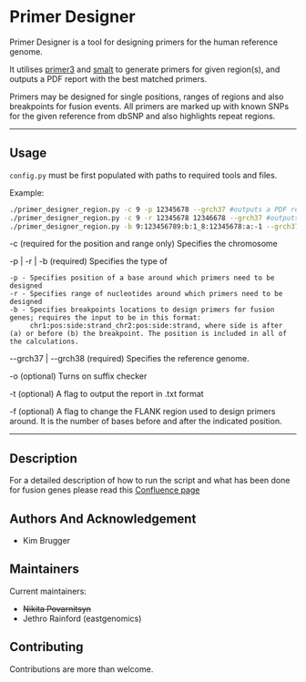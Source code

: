 # Primer Designer 

Primer Designer is a tool for designing primers for the human reference genome.

It utilises [primer3][primer3-url] and [smalt][smalt-url] to generate primers for given region(s), and outputs a PDF report with the best matched primers.

Primers may be designed for single positions, ranges of regions and also breakpoints for fusion events. All primers are marked up with known SNPs for the given reference from dbSNP and also highlights repeat regions.

***

## Usage 

`config.py` must be first populated with paths to required tools and files.

Example:

```bash
./primer_designer_region.py -c 9 -p 12345678 --grch37 #outputs a PDF report around chr 9 pos 12345678 
./primer_designer_region.py -c 9 -r 12345678 12346678 --grch37 #outputs a PDF report for a range
./primer_designer_region.py -b 9:123456789:b:1_8:12345678:a:-1 --grch37 -t #outputs a PDF and TXT reports for a fusion   
```
-c 
  (required for the position and range only) Specifies the chromosome  

-p | -r | -b
  (required) Specifies the type of 

    -p - Specifies position of a base around which primers need to be designed  
    -r - Specifies range of nucleotides around which primers need to be designed
    -b - Specifies breakpoints locations to design primers for fusion genes; requires the input to be in this format:
         chr1:pos:side:strand_chr2:pos:side:strand, where side is after (a) or before (b) the breakpoint. The position is included in all of the calculations. 

--grch37 | --grch38
  (required) Specifies the reference genome. 

-o 
  (optional) Turns on suffix checker

-t 
  (optional) A flag to output the report in .txt format 

-f 
  (optional) A flag to change the FLANK region used to design primers around. It is the number of bases before and after the indicated position. 

*** 


## Description 
For a detailed description of how to run the script and what has been done for fusion genes please read this [Confluence page][fusion-page-url]

## Authors And Acknowledgement 

* Kim Brugger 

## Maintainers 

Current maintainers: 

* ~~Nikita Povarnitsyn~~ 
* Jethro Rainford (eastgenomics)

## Contributing
Contributions are more than welcome.

[primer3-url]: https://www.bioinformatics.nl/cgi-bin/primer3plus/primer3plusHelp.cgi
[smalt-url]: https://www.sanger.ac.uk/tool/smalt-0/
[fusion-page-url]: https://cuhbioinformatics.atlassian.net/wiki/spaces/BT/pages/481099798/Running+PrimerDesigner+for+fusion+genes
